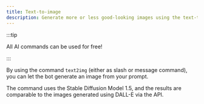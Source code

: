```yaml
---
title: Text-to-image
description: Generate more or less good-looking images using the text-to-image command.
---
```


:::tip

All AI commands can be used for free!

:::

By using the command `text2img` (either as slash or message command), you can let the bot generate an image from your prompt.

The command uses the Stable Diffusion Model 1.5, and the results are comparable to the images generated using DALL-E via the API.
